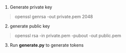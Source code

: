 
1. Generate private key
> openssl genrsa -out private.pem 2048

2. generate public key
> openssl rsa -in private.pem -pubout -out public.pem


3. Run **generate.py** to generate tokens
